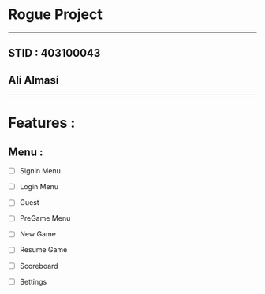 # Rogue Project
---
## STID : 403100043 
## Ali Almasi
___
# Features :
## Menu :
- [ ] Signin Menu
- [ ] Login Menu
- [ ] Guest
- [ ] PreGame Menu
- [ ] New Game
- [ ] Resume  Game
- [ ] Scoreboard
- [ ] Settings



